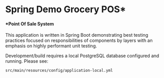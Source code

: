 # Spring Demo Grocery POS*
#### *Point Of Sale System

This application is written in Spring Boot demonstrating best testing practices focused
on responsibilities of components by layers with an emphasis on highly performant unit testing.

Development/build requires a local PostgreSQL database configured and running.
Please see:

```shell
src/main/resources/config/application-local.yml
```

